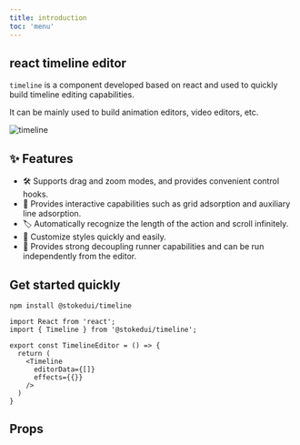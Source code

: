 ```yaml
---
title: introduction
toc: 'menu'
---
```



## react timeline editor

`timeline` is a component developed based on react and used to quickly build timeline editing capabilities.

It can be mainly used to build animation editors, video editors, etc.

![timeline](/assets/timeline.gif)


## ✨ Features

- 🛠 Supports drag and zoom modes, and provides convenient control hooks.
- 🔗 Provides interactive capabilities such as grid adsorption and auxiliary line adsorption.
- 🏷 Automatically recognize the length of the action and scroll infinitely.
- 🎨 Customize styles quickly and easily.
- 📡 Provides strong decoupling runner capabilities and can be run independently from the editor.

## Get started quickly

```
npm install @stokedui/timeline
```

```tsx | pure
import React from 'react';
import { Timeline } from '@stokedui/timeline';

export const TimelineEditor = () => {
  return (
    <Timeline
      editorData={[]}
      effects={{}}
    />
  )
}
```

## Props
<API hideTitle src="../src/components/timeline.tsx"></API>
